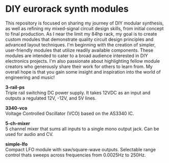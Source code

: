 # DIY eurorack synth modules  

This repository is focused on sharing my journey of DIY modular synthesis, as well as refining my mixed-signal circuit design skills, from initial concept to final production. As I near the limit my 84hp rack, my goal is to create custom modules that demonstrate quality circuit design principles and advanced layout techniques. I'm beginning with the creation of simpler, user-friendly modules that utilize readily available components. These modules are intended to cater to a broad audience interested in DIY electronics projects. I'm also passionate about highlighting fellow module creators who generously share their work for others to learn from. My overall hope is that you gain some insight and inspiration into the world of engineering and music!

**3-rail-ps**  
Triple rail switching DC power supply. It takes 12VDC as an input and outputs a regulated 12V, -12V, and 5V lines.  

**3340-vco**  
Voltage Controlled Oscillator (VCO) based on the AS3340 IC.  

**5-ch-mixer**  
5 channel mixer that sums all inputs to a single mono output jack. Can be used for audio and CV.  

**simple-lfo**  
Compact LFO module with saw/square-wave outputs. Selectable range control thats sweeps across frequencies from 0.0025Hz to 250Hz.  
